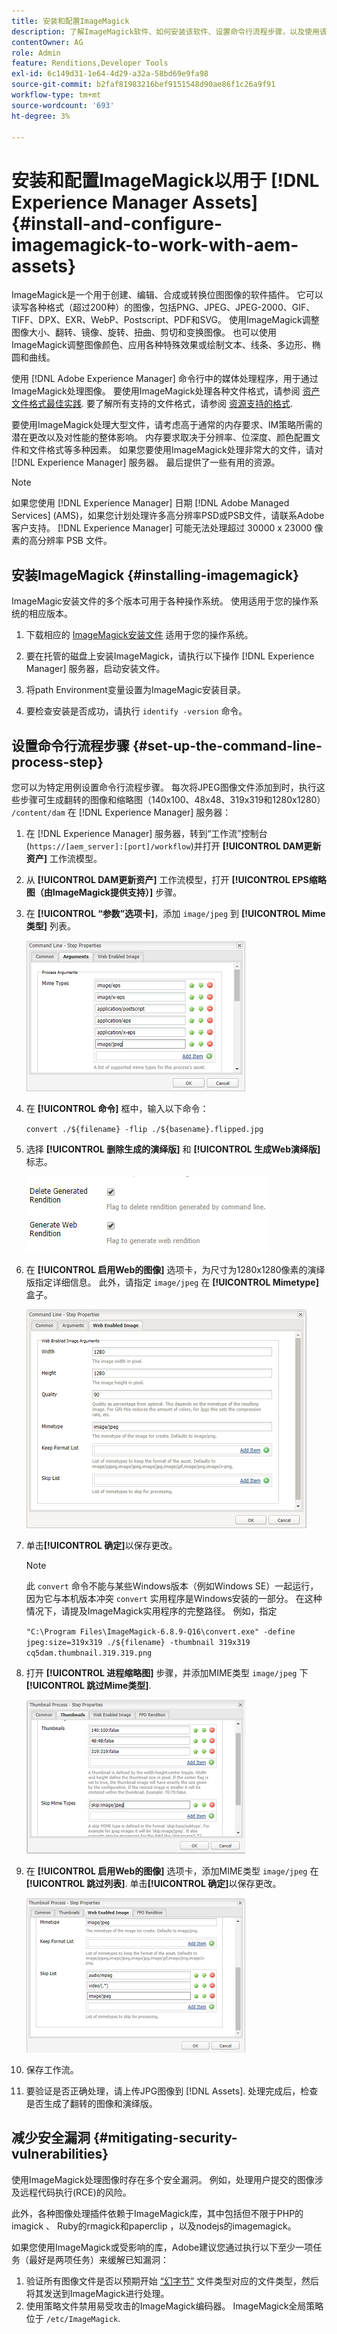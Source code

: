 ```yaml
---
title: 安装和配置ImageMagick
description: 了解ImageMagick软件、如何安装该软件、设置命令行流程步骤，以及使用该软件从映像编辑、撰写和生成缩略图。
contentOwner: AG
role: Admin
feature: Renditions,Developer Tools
exl-id: 6c149d31-1e64-4d29-a32a-58bd69e9fa98
source-git-commit: b2faf81983216bef9151548d90ae86f1c26a9f91
workflow-type: tm+mt
source-wordcount: '693'
ht-degree: 3%

---
```


# 安装和配置ImageMagick以用于 [!DNL Experience Manager Assets] {#install-and-configure-imagemagick-to-work-with-aem-assets}

ImageMagick是一个用于创建、编辑、合成或转换位图图像的软件插件。 它可以读写各种格式（超过200种）的图像，包括PNG、JPEG、JPEG-2000、GIF、TIFF、DPX、EXR、WebP、Postscript、PDF和SVG。 使用ImageMagick调整图像大小、翻转、镜像、旋转、扭曲、剪切和变换图像。 也可以使用ImageMagick调整图像颜色、应用各种特殊效果或绘制文本、线条、多边形、椭圆和曲线。

使用 [!DNL Adobe Experience Manager] 命令行中的媒体处理程序，用于通过ImageMagick处理图像。 要使用ImageMagick处理各种文件格式，请参阅 [资产文件格式最佳实践](/help/assets/assets-file-format-best-practices.md). 要了解所有支持的文件格式，请参阅 [资源支持的格式](/help/assets/assets-formats.md).

要使用ImageMagick处理大型文件，请考虑高于通常的内存要求、IM策略所需的潜在更改以及对性能的整体影响。 内存要求取决于分辨率、位深度、颜色配置文件和文件格式等多种因素。 如果您要使用ImageMagick处理非常大的文件，请对 [!DNL Experience Manager] 服务器。 最后提供了一些有用的资源。

>[!NOTE]
>
>如果您使用 [!DNL Experience Manager] 日期 [!DNL Adobe Managed Services] (AMS)，如果您计划处理许多高分辨率PSD或PSB文件，请联系Adobe客户支持。 [!DNL Experience Manager] 可能无法处理超过 30000 x 23000 像素的高分辨率 PSB 文件。

## 安装ImageMagick {#installing-imagemagick}

ImageMagic安装文件的多个版本可用于各种操作系统。 使用适用于您的操作系统的相应版本。

1. 下载相应的 [ImageMagick安装文件](https://www.imagemagick.org/script/download.php) 适用于您的操作系统。
1. 要在托管的磁盘上安装ImageMagick，请执行以下操作 [!DNL Experience Manager] 服务器，启动安装文件。

1. 将path Environment变量设置为ImageMagic安装目录。
1. 要检查安装是否成功，请执行 `identify -version` 命令。

## 设置命令行流程步骤 {#set-up-the-command-line-process-step}

您可以为特定用例设置命令行流程步骤。 每次将JPEG图像文件添加到时，执行这些步骤可生成翻转的图像和缩略图（140x100、48x48、319x319和1280x1280） `/content/dam` 在 [!DNL Experience Manager] 服务器：

1. 在 [!DNL Experience Manager] 服务器，转到“工作流”控制台(`https://[aem_server]:[port]/workflow`)并打开 **[!UICONTROL DAM更新资产]** 工作流模型。
1. 从 **[!UICONTROL DAM更新资产]** 工作流模型，打开 **[!UICONTROL EPS缩略图（由ImageMagick提供支持）]** 步骤。
1. 在 **[!UICONTROL “参数”选项卡]**，添加 `image/jpeg` 到 **[!UICONTROL Mime类型]** 列表。

   ![mime_types_jpeg](assets/mime_types_jpeg.png)

1. 在 **[!UICONTROL 命令]** 框中，输入以下命令：

   `convert ./${filename} -flip ./${basename}.flipped.jpg`

1. 选择 **[!UICONTROL 删除生成的演绎版]** 和 **[!UICONTROL 生成Web演绎版]** 标志。

   ![select_flags](assets/select_flags.png)

1. 在 **[!UICONTROL 启用Web的图像]** 选项卡，为尺寸为1280x1280像素的演绎版指定详细信息。 此外，请指定 `image/jpeg` 在 **[!UICONTROL Mimetype]** 盒子。

   ![web_enabled_image](assets/web_enabled_image.png)

1. 单击&#x200B;**[!UICONTROL 确定]**&#x200B;以保存更改。

   >[!NOTE]
   >
   >此 `convert` 命令不能与某些Windows版本（例如Windows SE）一起运行，因为它与本机版本冲突 `convert` 实用程序是Windows安装的一部分。 在这种情况下，请提及ImageMagick实用程序的完整路径。 例如，指定
   >
   >
   >`"C:\Program Files\ImageMagick-6.8.9-Q16\convert.exe" -define jpeg:size=319x319 ./${filename} -thumbnail 319x319 cq5dam.thumbnail.319.319.png`

1. 打开 **[!UICONTROL 进程缩略图]** 步骤，并添加MIME类型 `image/jpeg` 下 **[!UICONTROL 跳过Mime类型]**.

   ![skip_mime_type](assets/skip_mime_types.png)

1. 在 **[!UICONTROL 启用Web的图像]** 选项卡，添加MIME类型 `image/jpeg` 在 **[!UICONTROL 跳过列表]**. 单击&#x200B;**[!UICONTROL 确定]**&#x200B;以保存更改。

   ![web_enabled](assets/web_enabled.png)

1. 保存工作流。

1. 要验证是否正确处理，请上传JPG图像到 [!DNL Assets]. 处理完成后，检查是否生成了翻转的图像和演绎版。

## 减少安全漏洞 {#mitigating-security-vulnerabilities}

使用ImageMagick处理图像时存在多个安全漏洞。 例如，处理用户提交的图像涉及远程代码执行(RCE)的风险。

此外，各种图像处理插件依赖于ImageMagick库，其中包括但不限于PHP的imagick 、 Ruby的rmagick和paperclip ，以及nodejs的imagemagick。

如果您使用ImageMagick或受影响的库，Adobe建议您通过执行以下至少一项任务（最好是两项任务）来缓解已知漏洞：

1. 验证所有图像文件是否以预期开始 [“幻字节”](https://en.wikipedia.org/wiki/List_of_file_signatures) 文件类型对应的文件类型，然后将其发送到ImageMagick进行处理。
1. 使用策略文件禁用易受攻击的ImageMagick编码器。 ImageMagick全局策略位于 `/etc/ImageMagick`.
